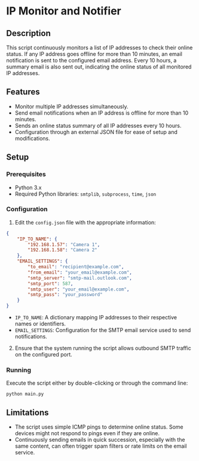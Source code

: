 
# IP Monitor and Notifier

## Description

This script continuously monitors a list of IP addresses to check their online status. If any IP address goes offline for more than 10 minutes, an email notification is sent to the configured email address. Every 10 hours, a summary email is also sent out, indicating the online status of all monitored IP addresses.

## Features

- Monitor multiple IP addresses simultaneously.
- Send email notifications when an IP address is offline for more than 10 minutes.
- Sends an online status summary of all IP addresses every 10 hours.
- Configuration through an external JSON file for ease of setup and modifications.
  
## Setup

### Prerequisites

- Python 3.x
- Required Python libraries: `smtplib`, `subprocess`, `time`, `json`

### Configuration

1. Edit the `config.json` file with the appropriate information:

```json
{
    "IP_TO_NAME": {
        "192.168.1.57": "Camera 1",
        "192.168.1.58": "Camera 2"
    },
    "EMAIL_SETTINGS": {
        "to_email": "recipient@example.com",
        "from_email": "your_email@example.com",
        "smtp_server": "smtp-mail.outlook.com",
        "smtp_port": 587,
        "smtp_user": "your_email@example.com",
        "smtp_pass": "your_password"
    }
}
```

- `IP_TO_NAME`: A dictionary mapping IP addresses to their respective names or identifiers.
- `EMAIL_SETTINGS`: Configuration for the SMTP email service used to send notifications.

2. Ensure that the system running the script allows outbound SMTP traffic on the configured port.

### Running

Execute the script either by double-clicking or through the command line:

```
python main.py
```

## Limitations

- The script uses simple ICMP pings to determine online status. Some devices might not respond to pings even if they are online.
- Continuously sending emails in quick succession, especially with the same content, can often trigger spam filters or rate limits on the email service.
